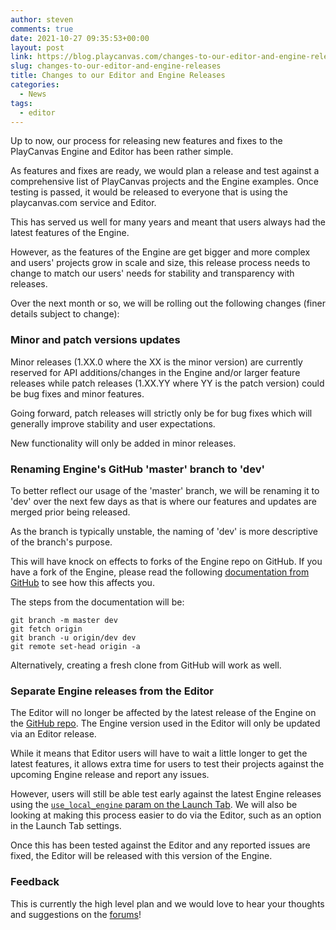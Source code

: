 ```yaml
---
author: steven
comments: true
date: 2021-10-27 09:35:53+00:00
layout: post
link: https://blog.playcanvas.com/changes-to-our-editor-and-engine-releases/
slug: changes-to-our-editor-and-engine-releases
title: Changes to our Editor and Engine Releases
categories:
  - News
tags:
  - editor
---
```


Up to now, our process for releasing new features and fixes to the PlayCanvas Engine and Editor has been rather simple.

As features and fixes are ready, we would plan a release and test against a comprehensive list of PlayCanvas projects and the Engine examples. Once testing is passed, it would be released to everyone that is using the playcanvas.com service and Editor.

This has served us well for many years and meant that users always had the latest features of the Engine.

However, as the features of the Engine are get bigger and more complex and users' projects grow in scale and size, this release process needs to change to match our users' needs for stability and transparency with releases.

Over the next month or so, we will be rolling out the following changes (finer details subject to change):

### Minor and patch versions updates

Minor releases (1.XX.0 where the XX is the minor version) are currently reserved for API additions/changes in the Engine and/or larger feature releases while patch releases (1.XX.YY where YY is the patch version) could be bug fixes and minor features.

Going forward, patch releases will strictly only be for bug fixes which will generally improve stability and user expectations.

New functionality will only be added in minor releases.

### Renaming Engine's GitHub 'master' branch to 'dev'

To better reflect our usage of the 'master' branch, we will be renaming it to 'dev' over the next few days as that is where our features and updates are merged prior being released.

As the branch is typically unstable, the naming of 'dev' is more descriptive of the branch's purpose.

This will have knock on effects to forks of the Engine repo on GitHub. If you have a fork of the Engine, please read the following [documentation from GitHub](https://docs.github.com/en/repositories/configuring-branches-and-merges-in-your-repository/managing-branches-in-your-repository/renaming-a-branch#updating-a-local-clone-after-a-branch-name-changes) to see how this affects you.

The steps from the documentation will be:

```shell
git branch -m master dev
git fetch origin
git branch -u origin/dev dev
git remote set-head origin -a
```

Alternatively, creating a fresh clone from GitHub will work as well.

### Separate Engine releases from the Editor

The Editor will no longer be affected by the latest release of the Engine on the [GitHub repo](https://github.com/playcanvas/engine). The Engine version used in the Editor will only be updated via an Editor release.

While it means that Editor users will have to wait a little longer to get the latest features, it allows extra time for users to test their projects against the upcoming Engine release and report any issues.

However, users will still be able test early against the latest Engine releases using the [`use_local_engine` param on the Launch Tab](https://developer.playcanvas.com/en/user-manual/scripting/custom_engine/). We will also be looking at making this process easier to do via the Editor, such as an option in the Launch Tab settings.

Once this has been tested against the Editor and any reported issues are fixed, the Editor will be released with this version of the Engine.

### Feedback

This is currently the high level plan and we would love to hear your thoughts and suggestions on the [forums](https://forum.playcanvas.com/)!
